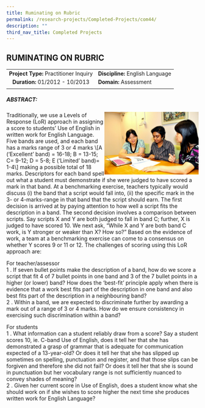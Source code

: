 ```yaml
---
title: Ruminating on Rubric
permalink: /research-projects/Completed-Projects/com44/
description: ""
third_nav_title: Completed Projects
---
```

## RUMINATING ON RUBRIC

|   |   |
|:-:|---|
| **Project Type:** Practitioner Inquiry  | **Discipline:** English Language  |
| **Duration:** 01/2012 - 10/2013  | **Domain:** Assessment  |
|   |   |

##### ABSTRACT:

<img src="/images/ruminating on rubric.jpg" style="width:49%" align=right>
Traditionally, we use a Levels of Response (LoR) approach in assigning a score to students’ Use of English in written work for English Language. Five bands are used, and each band has a marks range of 3 or 4 marks \[A (‘Excellent’ band) = 16-18; B = 13-15; C= 9-12; D = 5-8; E (‘Limited’ band)= 1-4\] making a possible total of 18 marks. Descriptors for each band spell out what a student must demonstrate if she were judged to have scored a mark in that band. At a benchmarking exercise, teachers typically would discuss (i) the band that a script would fall into, (ii) the specific mark in the 3- or 4-marks-range in that band that the script should earn. The first decision is arrived at by paying attention to how well a script fits the description in a band. The second decision involves a comparison between scripts. Say scripts X and Y are both judged to fall in band C; further, X is judged to have scored 10. We next ask, “While X and Y are both band C work, is Y stronger or weaker than X? How so?” Based on the evidence of work, a team at a benchmarking exercise can come to a consensus on whether Y scores 9 or 11 or 12.
The challenges of scoring using this LoR approach are:

For teacher/assessor<br>
1 \.  If seven bullet points make the description of a band, how do we score a script that fit 4 of 7 bullet points in one band and 3 of the 7 bullet points in a higher (or lower) band? How does the ‘best-fit’ principle apply when there is evidence that a work best fits part of the description in one band and also best fits part of the description in a neighbouring band?<br>
2 \.  Within a band, we are expected to discriminate further by awarding a mark out of a range of 3 or 4 marks. How do we ensure consistency in exercising such discrimination within a band?

For students<br>
1 \.  What information can a student reliably draw from a score? Say a student scores 10, ie. C-band Use of English, does it tell her that she has demonstrated a grasp of grammar that is adequate for communication expected of a 13-year-old? Or does it tell her that she has slipped up sometimes on spelling, punctuation and register, and that those slips can be forgiven and therefore she did not fail? Or does it tell her that she is sound in punctuation but her vocabulary range is not sufficiently nuanced to convey shades of meaning?<br>
2 \.  Given her current score in Use of English, does a student know what she should work on if she wishes to score higher the next time she produces written work for English Language?